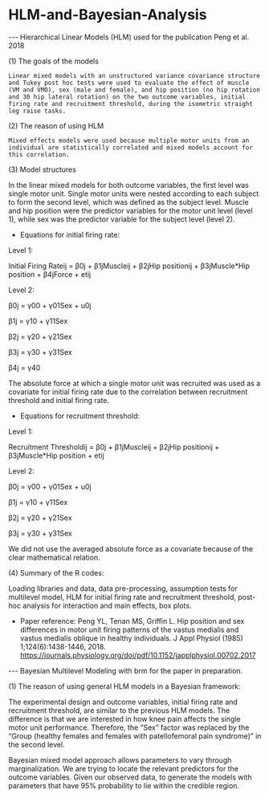 # HLM-and-Bayesian-Analysis

--- Hierarchical Linear Models (HLM) used for the publication Peng et al. 2018 

(1) The goals of the models
```
Linear mixed models with an unstructured variance covariance structure and Tukey post hoc tests were used to evaluate the effect of muscle (VM and VMO), sex (male and female), and hip position (no hip rotation and 30 hip lateral rotation) on the two outcome variables, initial firing rate and recruitment threshold, during the isometric straight leg raise tasks. 
```
(2)	The reason of using HLM
```
Mixed effects models were used because multiple motor units from an individual are statistically correlated and mixed models account for this correlation. 
```
(3)	Model structures

In the linear mixed models for both outcome variables, the first level was single motor unit. Single motor units were nested according to each subject to form the second level, which was defined as the subject level. Muscle and hip position were the predictor variables for the motor unit level (level 1), while sex was the predictor variable for the subject level (level 2). 

-	Equations for initial firing rate:

Level 1: 

Initial Firing Rateij = β0j + β1jMuscleij + β2jHip positionij + β3jMuscle*Hip position + β4jForce + etij 

Level 2: 

β0j = γ00 + γ01Sex + u0j

β1j = γ10 + γ11Sex

β2j = γ20 + γ21Sex

β3j = γ30 + γ31Sex

β4j = γ40 

The absolute force at which a single motor unit was recruited was used as a covariate for initial firing rate due to the correlation between recruitment threshold and initial firing rate.  

-	Equations for recruitment threshold:

Level 1: 

Recruitment Thresholdij = β0j + β1jMuscleij + β2jHip positionij + β3jMuscle*Hip position + etij 

Level 2:

β0j = γ00 + γ01Sex + u0j 

β1j = γ10 + γ11Sex  

β2j = γ20 + γ21Sex

β3j = γ30 + γ31Sex

We did not use the averaged absolute force as a covariate because of the clear mathematical relation.
 
(4) Summary of the R codes:

Loading libraries and data, data pre-processing, assumption tests for multilevel model, HLM for initial firing rate and recruitment threshold, post-hoc analysis for interaction and main effects, box plots.

- Paper reference: 
Peng YL, Tenan MS, Griffin L. Hip position and sex differences in motor unit firing patterns of the vastus medialis and vastus medialis oblique in healthy individuals. J Appl Physiol (1985) 1;124(6):1438-1446, 2018.
https://journals.physiology.org/doi/pdf/10.1152/japplphysiol.00702.2017

--- Bayesian Multilevel Modeling with brm for the paper in preparation.

(1)	The reason of using general HLM models in a Bayesian framework:

The experimental design and outcome variables, initial firing rate and recruitment threshold, are similar to the previous HLM models. The difference is that we are interested in how knee pain affects the single motor unit performance.  Therefore, the “Sex” factor was replaced by the “Group (healthy females and females with patellofemoral pain syndrome)” in the second level.

Bayesian mixed model approach allows parameters to vary through marginalization. We are trying to locate the relevant predictors for the outcome variables. Given our observed data, to generate the models with parameters that have 95% probability to lie within the credible region. 
